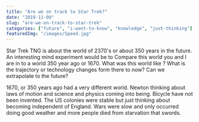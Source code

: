```yaml
---
title: "Are we on track to Star Trek?"
date: "2019-11-09"
slug: "are-we-on-track-to-star-trek"
categories: ["future", "i-want-to-know", "knowledge", "just-thinking"]
featuredImg: "/images/Speed.jpg"
---
```


Star Trek TNG is about the world of 2370's or about 350 years in the future. An interesting mind experiment would be to Compare this world you and I are in to a world 350 year ago or 1670. What was this world like ? What is the trajectory or technology changes form there to now? Can we extrapolate to the future?

1670, or 350 years ago had a very different world. Newton thinking about laws of motion and science and physics coming into being. Bicycle have not been invented. The US colonies were stable but just thinking about becoming independent of England. Wars were slow and only occurred doing good weather and more people died from starvation that swords.
